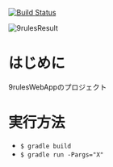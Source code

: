 [![Build Status](https://travis-ci.org/miyazakisoft/dot_comparison.svg?branch=master)](https://travis-ci.org/miyazakisoft/dot_comparison)

![9rulesResult](http://13.114.29.225/9rulesServer/01.png "サンプル")

# はじめに
9rulesWebAppのプロジェクト

# 実行方法
* `$ gradle build`
* `$ gradle run -Pargs="X"`

